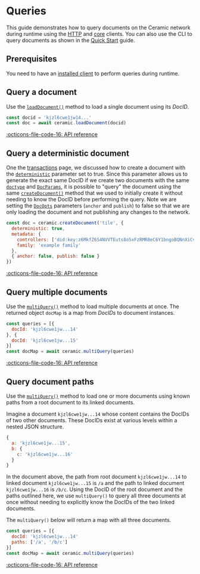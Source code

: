 # Queries
This guide demonstrates how to query documents on the Ceramic network during runtime using the [HTTP]() and [core]() clients. You can also use the CLI to query documents as shown in the [Quick Start](quick-start.md) guide.


## Prerequisites
You need to have an [installed client](installation.md) to perform queries during runtime.

## Query a document
Use the [`loadDocument()`](https://developers.ceramic.network/reference/javascript/interfaces/_ceramicnetwork_common.ceramicapi-1.html#loaddocument) method to load a single document using its *DocID*.

``` javascript
const docid = 'kjzl6cwe1jw14...'
const doc = await ceramic.loadDocument(docid)
```

[:octicons-file-code-16: API reference](https://developers.ceramic.network/reference/javascript/interfaces/_ceramicnetwork_common.ceramicapi-1.html#loaddocument)

## Query a deterministic document
One the [transactions](transactions.md) page, we discussed how to create a document with the [`deterministic`]() parameter set to true. Since this parameter allows us to generate the exact same DocID if we create two documents with the same [`doctype`]() and [`DocParams`](), it is possible to "query" the document using the same [`createDocument()`]() method that we used to initially create it without needing to know the DocID before performing the query. Note we are setting the [`DocOpts`]() parameters (`anchor` and `publish`) to false so that we are only loading the document and not publishing any changes to the network.

``` javascript
const doc = ceramic.createDocument('tile', {
  deterministic: true,
  metadata: {
    controllers: ['did:key:z6MkfZ6S4NVVTEuts8o5xFzRMR8eC6Y1bngoBQNnXiCvhH8H'],
    family: 'example family'
  },
  { anchor: false, publish: false }
})
```

[:octicons-file-code-16: API reference]()


## Query multiple documents
Use the [`multiQuery()`](https://developers.ceramic.network/reference/javascript/interfaces/_ceramicnetwork_common.multiquery-1.html) method to load multiple documents at once. The returned object `docMap` is a map from *DocIDs* to document instances.

```javascript
const queries = [{
  docId: 'kjzl6cwe1jw...14'
}, {
  docId: 'kjzl6cwe1jw...15'
}]
const docMap = await ceramic.multiQuery(queries)
```

[:octicons-file-code-16: API reference](https://developers.ceramic.network/reference/javascript/interfaces/_ceramicnetwork_common.multiquery-1.html)

## Query document paths
Use the [`multiQuery()`](https://developers.ceramic.network/reference/javascript/interfaces/_ceramicnetwork_common.multiquery-1.html) method to load one or more documents using known paths from a root document to its linked documents.

Imagine a document `kjzl6cwe1jw...14` whose content contains the DocIDs of two other documents. These DocIDs exist at various levels within a nested JSON structure. 

```javascript
{
  a: 'kjzl6cwe1jw...15',
  b: { 
    c: 'kjzl6cwe1jw...16'
  }
}
```

In the document above, the path from root document `kjzl6cwe1jw...14` to linked document `kjzl6cwe1jw...15` is `/a` and the path to linked document `kjzl6cwe1jw...16` is `/b/c`. Using the DocID of the root document and the paths outlined here, we use `multiQuery()` to query all three documents at once without needing to explicitly know the DocIDs of the two linked documents.

The `multiQuery()` below will return a map with all three documents.

``` javascript
const queries = [{
  docId: 'kjzl6cwe1jw...14'
  paths: ['/a', '/b/c']
}]
const docMap = await ceramic.multiQuery(queries)
```

[:octicons-file-code-16: API reference](https://developers.ceramic.network/reference/javascript/interfaces/_ceramicnetwork_common.multiquery-1.html)
